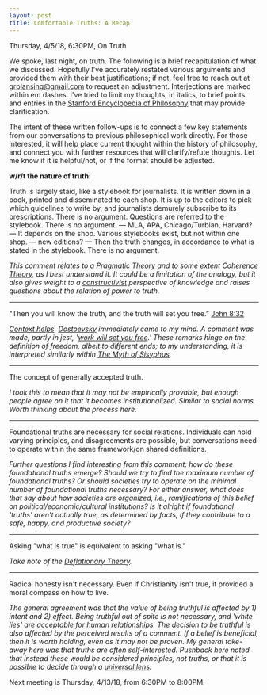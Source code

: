 ```yaml
---
layout: post
title: Comfortable Truths: A Recap
---
```


Thursday, 4/5/18, 6:30PM, On Truth <!--excerpt-->

We spoke, last night, on truth. The following is a brief recapitulation of what we discussed. Hopefully I've accurately restated various arguments and provided them with their best justifications; if not, feel free to reach out at grplansing@gmail.com to request an adjustment. Interjections are marked within em dashes. I've tried to limit my thoughts, in italics, to brief points and entries in the [Stanford Encyclopedia of Philosophy](https://plato.stanford.edu/index.html) that may provide clarification.

The intent of these written follow-ups is to connect a few key statements from our conversations to previous philosophical work directly. For those interested, it will help place current thought within the history of philosophy, and connect you with further resources that will clarify/refute thoughts. Let me know if it is helpful/not, or if the format should be adjusted.

**w/r/t the nature of truth:**

Truth is largely staid, like a stylebook for journalists. It is written down in a book, printed and disseminated to each shop. It is up to the editors to pick which guidelines to write by, and journalists demurely subscribe to its prescriptions. There is no argument. Questions are referred to the stylebook. There is no argument. — MLA, APA, Chicago/Turbian, Harvard? — It depends on the shop. Various stylebooks exist, but not within one shop. — new editions? — Then the truth changes, in accordance to what is stated in the stylebook. There is no argument.

*This comment relates to a [Pragmatic Theory](https://plato.stanford.edu/entries/truth/#PraThe) and to some extent [Coherence Theory](https://plato.stanford.edu/entries/truth-coherence/), as I best understand it. It could be a limitation of the analogy, but it also gives weight to a [constructivist](https://plato.stanford.edu/entries/social-construction-naturalistic/) perspective of knowledge and raises questions about the relation of power to truth.*

----

"Then you will know the truth, and the truth will set you free.” [John 8:32](https://www.biblegateway.com/passage/?search=John+8%3A32&version=NIV)

*[Context helps](https://www.biblegateway.com/passage/?search=John+8&version=NIV). [Dostoevsky](https://en.wikipedia.org/wiki/The_Grand_Inquisitor) immediately came to my mind. A comment was made, partly in jest, '[work will set you free](https://en.wikipedia.org/wiki/Arbeit_macht_frei).' These remarks hinge on the definition of freedom, albeit to different ends; to my understanding, it is interpreted similarly within [The Myth of Sisyphus](https://en.wikipedia.org/wiki/The_Myth_of_Sisyphus).*

----
The concept of generally accepted truth. 

*I took this to mean that it may not be empirically provable, but enough people agree on it that it becomes institutionalized. Similar to social norms. Worth thinking about the process here.*

----
Foundational truths are necessary for social relations. Individuals can hold varying principles, and disagreements are possible, but conversations need to operate within the same framework/on shared definitions.

*Further questions I find interesting from this comment: how do these foundational truths emerge? Should we try to find the maximum number of foundational truths? Or should societies try to operate on the minimal number of foundational truths necessary? For either answer, what does that say about how societies are organized, i.e., ramifications of this belief on political/economic/cultural institutions? Is it alright if foundational 'truths' aren't actually true, as determined by facts, if they contribute to a safe, happy, and productive society?*

----
Asking "what is true" is equivalent to asking "what is."

*Take note of the [Deflationary Theory](https://plato.stanford.edu/entries/truth-deflationary/).*

----
Radical honesty isn't necessary. Even if Christianity isn't true, it provided a moral compass on how to live.

*The general agreement was that the value of being truthful is affected by 1) intent and 2) effect. Being truthful out of spite is not necessary, and 'white lies' are acceptable for human relationships. The decision to be truthful is also affected by the perceived results of a comment. If a belief is beneficial, then it is worth holding, even as it may not be proven. My general take-away here was that truths are often self-interested. Pushback here noted that instead these would be considered principles, not truths, or that it is possible to decide through a [universal lens](https://www.youtube.com/watch?v=8bIys6JoEDw).* 

Next meeting is Thursday, 4/13/18, from 6:30PM to 8:00PM.
